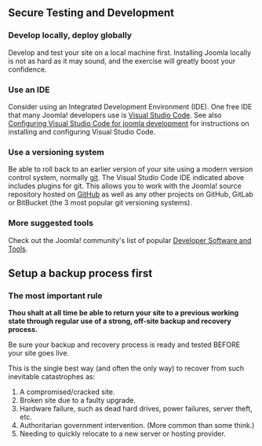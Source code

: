 <!-- Filename: Security_Checklist/Testing_and_Development / Display title: Security Checklist/Testing and Development -->

## Secure Testing and Development

### Develop locally, deploy globally

Develop and test your site on a local machine first. Installing Joomla
locally is not as hard as it may sound, and the exercise will greatly
boost your confidence.

### Use an IDE

Consider using an Integrated Development Environment (IDE). One free IDE
that many Joomla! developers use is
<a href="https://code.visualstudio.com/" class="external text"
target="_blank" rel="nofollow noreferrer noopener">Visual Studio
Code</a>. See also [Configuring Visual Studio Code for joomla
development](https://docs.joomla.org/Visual_Studio_Code 'Special:MyLanguage/Visual Studio Code')
for instructions on installing and configuring Visual Studio Code.

### Use a versioning system

Be able to roll back to an earlier version of your site using a modern
version control system, normally
<a href="https://git-scm.com/" class="external text" target="_blank"
rel="nofollow noreferrer noopener">git</a>. The Visual Studio Code IDE
indicated above includes plugins for git. This allows you to work with
the Joomla! source repository hosted on
<a href="https://github.com/joomla/joomla-cms/releases"
class="external text" target="_blank"
rel="nofollow noreferrer noopener">GitHub</a> as well as any other
projects on GitHub, GitLab or BitBucket (the 3 most popular git
versioning systems).

### More suggested tools

Check out the Joomla! community's list of popular
<a href="http://forum.joomla.org/index.php/topic,25307.0.html"
class="external text" target="_blank"
rel="noreferrer noopener">Developer Software and Tools</a>.

## Setup a backup process first

### The most important rule

**Thou shalt at all time be able to return your site to a previous
working state through regular use of a strong, off-site backup and
recovery process.**

Be sure your backup and recovery process is ready and tested BEFORE your
site goes live.

This is the single best way (and often the only way) to recover from
such inevitable catastrophes as:

1.  A compromised/cracked site.
2.  Broken site due to a faulty upgrade.
3.  Hardware failure, such as dead hard drives, power failures, server
    theft, etc.
4.  Authoritarian government intervention. (More common than some
    think.)
5.  Needing to quickly relocate to a new server or hosting provider.
